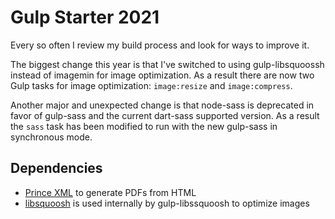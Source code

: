 # Gulp Starter 2021

Every so often I review my build process and look for ways to improve it.

The biggest change this year is that I've switched to using gulp-libsquoossh instead of imagemin for image optimization. As a result there are now two Gulp tasks for image optimization: `image:resize` and `image:compress`.

Another major and unexpected change is that node-sass is deprecated in favor of gulp-sass and the current dart-sass supported version. As a result the `sass` task has been  modified to run with the new gulp-sass in synchronous mode.

## Dependencies

* [Prince XML](https://www.princexml.com/) to generate PDFs from HTML
* [libsquoosh](https://github.com/GoogleChromeLabs/squoosh/tree/dev/libsquoosh) is used internally by gulp-libssquoosh to optimize images
